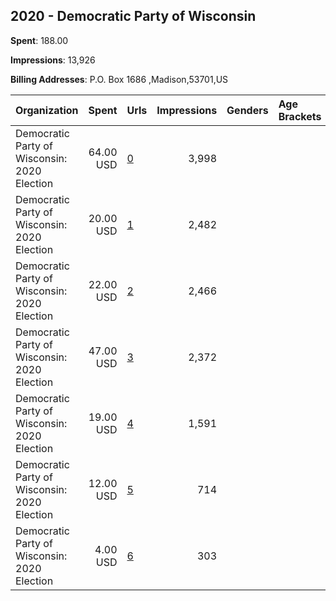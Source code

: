 ## 2020 - Democratic Party of Wisconsin 
**Spent**: 188.00

**Impressions**: 13,926

**Billing Addresses**: P.O. Box 1686 ,Madison,53701,US

|Organization|Spent|Urls|Impressions|Genders|Age Brackets|Country Codes|
|:---|---:|:---|---:|:---|:---|:---|
|Democratic Party of Wisconsin: 2020 Election|64.00 USD|[0](https://www.snap.com/political-ads/asset/c7603b910f3e05f7664cd7a526d98479bc95d45510cac0f370e490d72f94c753?mediaType=png)|3,998|||united states|
|Democratic Party of Wisconsin: 2020 Election|20.00 USD|[1](https://www.snap.com/political-ads/asset/39a3814f854809fa70c6aa85abb4922e141fdc956877e7430892a6c61bde0ef3?mediaType=png)|2,482|||united states|
|Democratic Party of Wisconsin: 2020 Election|22.00 USD|[2](https://www.snap.com/political-ads/asset/0f4a7e212ac635e45edc20becf4a0c292ff38e4d81381cb0bf87c50e4dc34c0c?mediaType=png)|2,466|||united states|
|Democratic Party of Wisconsin: 2020 Election|47.00 USD|[3](https://www.snap.com/political-ads/asset/a0a42ef4d0307c6e585dd4804597aed23130b90287a5466c7389c8a2e3f91f63?mediaType=png)|2,372|||united states|
|Democratic Party of Wisconsin: 2020 Election|19.00 USD|[4](https://www.snap.com/political-ads/asset/d80712b8bcc5441252622b29a35eee4597c681e807754465f765444dac1b1c5a?mediaType=png)|1,591|||united states|
|Democratic Party of Wisconsin: 2020 Election|12.00 USD|[5](https://www.snap.com/political-ads/asset/7a5d7a8d4e02065a0fa5518dda3ad18d9d68bbf4c6552a3e9255e71ba4d62055?mediaType=png)|714|||united states|
|Democratic Party of Wisconsin: 2020 Election|4.00 USD|[6](https://www.snap.com/political-ads/asset/1ac9f1eb4181017d438607ef8f25b84afff9cbffa721f9df58b664fa6761a46d?mediaType=png)|303|||united states|
